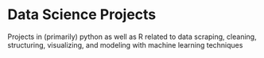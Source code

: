 # Data Science Projects
Projects in (primarily) python as well as R related to data scraping, cleaning, 
structuring, visualizing, and modeling with machine learning techniques
